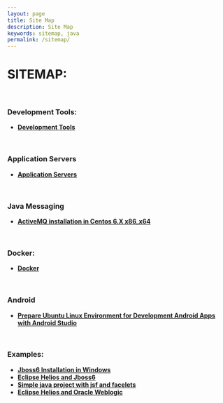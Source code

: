 ```yaml
---
layout: page
title: Site Map
description: Site Map
keywords: sitemap, java
permalink: /sitemap/
---
```


# SITEMAP:

<br/>

### Development Tools:

<ul>
    <li><strong><a href="/devtools/">Development Tools</a></strong></li>
</ul>

<br/>

### Application Servers

<ul>
    <li><strong><a href="/appserv/">Application Servers</a></strong></li>
</ul>

<br/>

### Java Messaging

<ul>
    <li><strong><a href="/java_basics/setup/activemq/centos/6/x86_x64/">ActiveMQ installation in Centos 6.X x86_x64</a></strong></li>
</ul>

<br/>

### Docker:

<ul>
    <li><strong><a href="/docker/">Docker</a></strong></li>
</ul>

<br/>

### Android

<ul>
    <li><strong><a href="/java_basics/android/installation/">Prepare Ubuntu Linux Environment for Development Android Apps with Android Studio</a></strong></li>
</ul>

<br/>

### Examples:

<ul>
    <li><strong><a href="/examples/jboss-installation-on-windows/">Jboss6 Installation in Windows</a></strong>  </li>
    <li><strong><a href="/examples/eclipse_helios_and_jboss6/">Eclipse Helios and Jboss6</a></strong></li>
    <li><strong><a href="/examples/simple_java_project_with_jsf_and_facelets/">Simple java project with jsf and facelets</a></strong></li>
    <li><strong><a href="/examples/eclipse_helios_and_weblogic/">Eclipse Helios and Oracle Weblogic</a></strong></li>
</ul>
